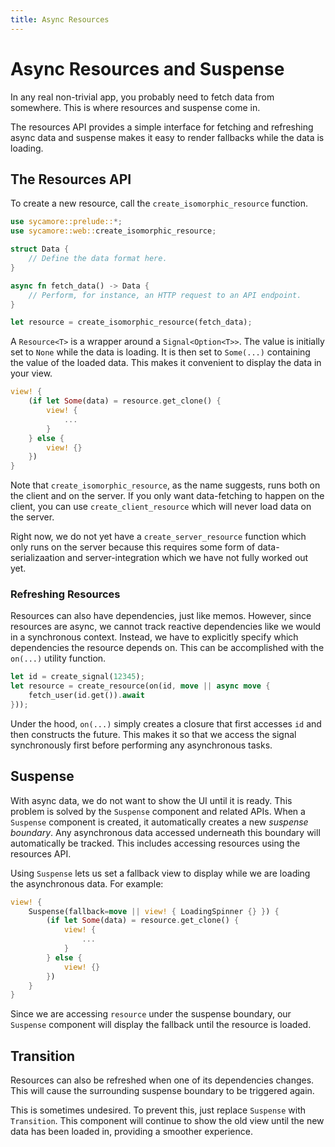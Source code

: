 ```yaml
---
title: Async Resources
---
```


# Async Resources and Suspense

In any real non-trivial app, you probably need to fetch data from somewhere.
This is where resources and suspense come in.

The resources API provides a simple interface for fetching and refreshing async
data and suspense makes it easy to render fallbacks while the data is loading.

## The Resources API

To create a new resource, call the `create_isomorphic_resource` function.

```rust
use sycamore::prelude::*;
use sycamore::web::create_isomorphic_resource;

struct Data {
    // Define the data format here.
}

async fn fetch_data() -> Data {
    // Perform, for instance, an HTTP request to an API endpoint.
}

let resource = create_isomorphic_resource(fetch_data);
```

A `Resource<T>` is a wrapper around a `Signal<Option<T>>`. The value is
initially set to `None` while the data is loading. It is then set to `Some(...)`
containing the value of the loaded data. This makes it convenient to display the
data in your view.

```rust
view! {
    (if let Some(data) = resource.get_clone() {
        view! {
            ...
        }
    } else {
        view! {}
    })
}
```

Note that `create_isomorphic_resource`, as the name suggests, runs both on the
client and on the server. If you only want data-fetching to happen on the
client, you can use `create_client_resource` which will never load data on the
server.

Right now, we do not yet have a `create_server_resource` function which only
runs on the server because this requires some form of data-serializaation and
server-integration which we have not fully worked out yet.

### Refreshing Resources

Resources can also have dependencies, just like memos. However, since resources
are async, we cannot track reactive dependencies like we would in a synchronous
context. Instead, we have to explicitly specify which dependencies the resource
depends on. This can be accomplished with the `on(...)` utility function.

```rust
let id = create_signal(12345);
let resource = create_resource(on(id, move || async move {
    fetch_user(id.get()).await
}));
```

Under the hood, `on(...)` simply creates a closure that first accesses `id` and
then constructs the future. This makes it so that we access the signal
synchronously first before performing any asynchronous tasks.

## Suspense

With async data, we do not want to show the UI until it is ready. This problem
is solved by the `Suspense` component and related APIs. When a `Suspense`
component is created, it automatically creates a new _suspense boundary_. Any
asynchronous data accessed underneath this boundary will automatically be
tracked. This includes accessing resources using the resources API.

Using `Suspense` lets us set a fallback view to display while we are loading the
asynchronous data. For example:

```rust
view! {
    Suspense(fallback=move || view! { LoadingSpinner {} }) {
        (if let Some(data) = resource.get_clone() {
            view! {
                ...
            }
        } else {
            view! {}
        })
    }
}
```

Since we are accessing `resource` under the suspense boundary, our `Suspense`
component will display the fallback until the resource is loaded.

## Transition

Resources can also be refreshed when one of its dependencies changes. This will
cause the surrounding suspense boundary to be triggered again.

This is sometimes undesired. To prevent this, just replace `Suspense` with
`Transition`. This component will continue to show the old view until the new
data has been loaded in, providing a smoother experience.
